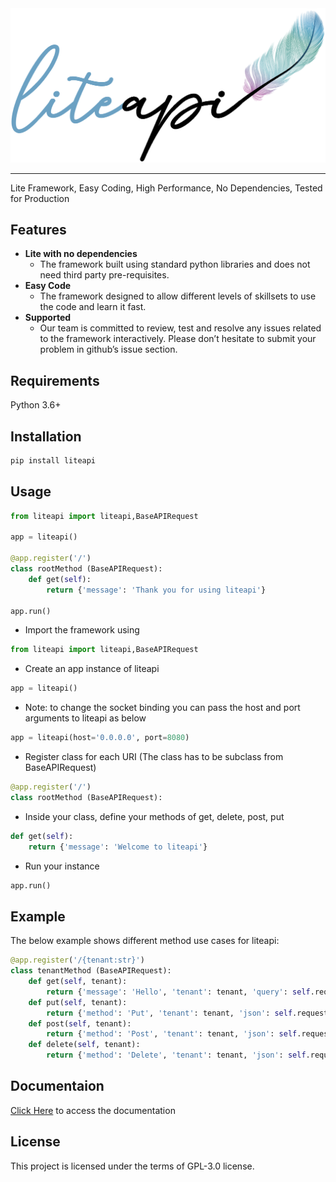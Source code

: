 <img src="https://github.com/cpp-e/liteapi/raw/main/media/liteapi-logo.png" alt="liteapi" style="max-width: 100%">

---

Lite Framework, Easy Coding, High Performance, No Dependencies, Tested for Production

## Features
* **Lite with no dependencies**
    * The framework built using standard python libraries and does not need third party pre-requisites.
* **Easy Code**
    * The framework designed to allow different levels of skillsets to use the code and learn it fast.
* **Supported**
    * Our team is committed to review, test and resolve any issues related to the framework interactively. Please don’t hesitate to submit your problem in github’s issue section.

## Requirements
Python 3.6+

## Installation
```bash
pip install liteapi
```

## Usage
```python
from liteapi import liteapi,BaseAPIRequest

app = liteapi()

@app.register('/')
class rootMethod (BaseAPIRequest):
    def get(self):
        return {'message': 'Thank you for using liteapi'}

app.run()
```
* Import the framework using
```python
from liteapi import liteapi,BaseAPIRequest
```
* Create an app instance of liteapi
```python
app = liteapi()
```
* Note: to change the socket binding you can pass the host and port arguments to liteapi as below
```python
app = liteapi(host='0.0.0.0', port=8080)
```
* Register class for each URI (The class has to be subclass from BaseAPIRequest)
```python
@app.register('/')
class rootMethod (BaseAPIRequest):
```
* Inside your class, define your methods of get, delete, post, put
```python
def get(self):
    return {'message': 'Welcome to liteapi'}
```
* Run your instance
```python
app.run()
```

## Example
The below example shows different method use cases for liteapi:
```python
@app.register('/{tenant:str}')
class tenantMethod (BaseAPIRequest):
    def get(self, tenant):
        return {'message': 'Hello', 'tenant': tenant, 'query': self.request.query_string}
    def put(self, tenant):
        return {'method': 'Put', 'tenant': tenant, 'json': self.request.json}
    def post(self, tenant):
        return {'method': 'Post', 'tenant': tenant, 'json': self.request.json}
    def delete(self, tenant):
        return {'method': 'Delete', 'tenant': tenant, 'json': self.request.json}
```

## Documentaion
[Click Here](https://github.com/cpp-e/liteapi/blob/main/docs/index.md) to access the documentation

## License
This project is licensed under the terms of GPL-3.0 license.